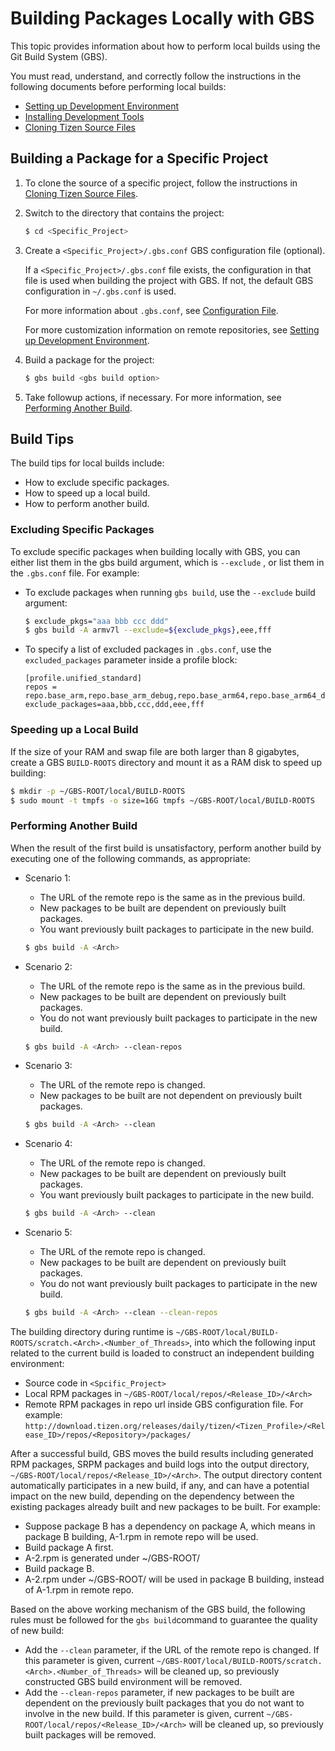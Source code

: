 # Building Packages Locally with GBS

This topic provides information about how to perform local builds using the Git Build System (GBS).

You must read, understand, and correctly follow the instructions in the following documents before performing local builds:

- [Setting up Development Environment](setting-up.md)
- [Installing Development Tools](installing.md)
- [Cloning Tizen Source Files](cloning.md)

## Building a Package for a Specific Project

1. To clone the source of a specific project, follow the instructions in [Cloning Tizen Source Files](cloning.md).

2. Switch to the directory that contains the project:

   ```bash
   $ cd <Specific_Project>
   ```

3. Create a  `<Specific_Project>/.gbs.conf` GBS configuration file (optional).

   If a `<Specific_Project>/.gbs.conf` file exists, the configuration in that file is used when building the project with GBS. If not, the default GBS configuration in `~/.gbs.conf` is used.

   For more information about `.gbs.conf`, see [Configuration File](../tools/gbs/gbs.conf.md).

   For more customization information on remote repositories, see [Setting up Development Environment](setting-up.md).

4. Build a package for the project:

   ```bash
   $ gbs build <gbs build option>
   ```

5. Take followup actions, if necessary. For more information, see [Performing Another Build](#id4).

## Build Tips

The build tips for local builds include:

- How to exclude specific packages.
- How to speed up a local build.
- How to perform another build.

### Excluding Specific Packages <a name="id3"></a>

To exclude specific packages when building locally with GBS, you can either list them in the gbs build argument, which is `--exclude` , or list them in the `.gbs.conf` file. For example:

- To exclude packages when running `gbs build`, use the `--exclude` build argument:
  ```bash
  $ exclude_pkgs="aaa bbb ccc ddd"
  $ gbs build -A armv7l --exclude=${exclude_pkgs},eee,fff
  ```
- To specify a list of excluded packages in `.gbs.conf`, use the `excluded_packages` parameter inside a profile block:
  ```
  [profile.unified_standard]
  repos = repo.base_arm,repo.base_arm_debug,repo.base_arm64,repo.base_arm64_debug,repo.base_ia32,repo.base_ia32_debug,repo.base_x86_64,repo.base_x86_64_debug,repo.unified_standard,repo.unified_standard_debug
  exclude_packages=aaa,bbb,ccc,ddd,eee,fff
  ```

### Speeding up a Local Build <a name="speed"></a>

If the size of your RAM and swap file are both larger than 8 gigabytes, create a GBS `BUILD-ROOTS` directory and mount it as a RAM disk to speed up building:

```bash
$ mkdir -p ~/GBS-ROOT/local/BUILD-ROOTS
$ sudo mount -t tmpfs -o size=16G tmpfs ~/GBS-ROOT/local/BUILD-ROOTS
```

### Performing Another Build <a name="id4"></a>

When the result of the first build is unsatisfactory, perform another build by executing one of the following commands, as appropriate:

- Scenario 1:
  - The URL of the remote repo is the same as in the previous build.
  - New packages to be built are dependent on previously built packages.
  - You want previously built packages to participate in the new build.

  ```bash
  $ gbs build -A <Arch>
  ```

- Scenario  2:
  - The URL of the remote repo is the same as in the previous build.
  - New packages to be built are dependent on previously built packages.
  - You do not want previously built packages to participate in the new build.

  ```bash
  $ gbs build -A <Arch> --clean-repos
  ```

- Scenario 3:

  - The URL of the remote repo is changed.
  - New packages to be built are not dependent on previously built packages.

  ```bash
  $ gbs build -A <Arch> --clean
  ```

- Scenario 4:
  - The URL of the remote repo is changed.
  - New packages to be built are dependent on previously built packages.
  - You want previously built packages to participate in the new build.

  ```bash
  $ gbs build -A <Arch> --clean
  ```

- Scenario 5:
  - The URL of the remote repo is changed.
  - New packages to be built are dependent on previously built packages.
  - You do not want previously built packages to participate in the new build.

  ```bash
  $ gbs build -A <Arch> --clean --clean-repos
  ```

The building directory during runtime is `~/GBS-ROOT/local/BUILD-ROOTS/scratch.<Arch>.<Number_of_Threads>`, into which the following input related to the current build is loaded to construct an independent building environment:

- Source code in `<Spcific_Project>`
- Local RPM packages in `~/GBS-ROOT/local/repos/<Release_ID>/<Arch>`
- Remote RPM packages in repo url inside GBS configuration file. For example:  `http://download.tizen.org/releases/daily/tizen/<Tizen_Profile>/<Release_ID>/repos/<Repository>/packages/`

After a successful build, GBS moves the build results including generated RPM packages, SRPM packages and build logs into the output directory, `~/GBS-ROOT/local/repos/<Release_ID>/<Arch>`. The output directory content automatically participates in a new build, if any, and can have a potential impact on the new build, depending on the dependency between the existing packages already built and new packages to be built. For example:

- Suppose package B has a dependency on package A, which means in package B building, A-1.rpm in remote repo will be used.
- Build package A first.
- A-2.rpm is generated under ~/GBS-ROOT/
- Build package B.
- A-2.rpm under ~/GBS-ROOT/ will be used in package B building,  instead of A-1.rpm in remote repo.

Based on the above working mechanism of the GBS build, the following rules must be followed for the `gbs build`command to guarantee the quality of new build:

- Add the `--clean` parameter, if the URL of the remote repo is changed. If this parameter is given, current  `~/GBS-ROOT/local/BUILD-ROOTS/scratch.<Arch>.<Number_of_Threads>` will be cleaned up, so previously constructed GBS build environment will be removed.
- Add the `--clean-repos` parameter, if new packages to be built are dependent on the previously built packages that you do not want to involve in the new build. If this parameter is given,  current `~/GBS-ROOT/local/repos/<Release_ID>/<Arch>` will be cleaned up, so previously built packages will be removed.
